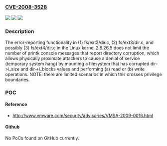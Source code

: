 ### [CVE-2008-3528](https://cve.mitre.org/cgi-bin/cvename.cgi?name=CVE-2008-3528)
![](https://img.shields.io/static/v1?label=Product&message=n%2Fa&color=blue)
![](https://img.shields.io/static/v1?label=Version&message=n%2Fa&color=blue)
![](https://img.shields.io/static/v1?label=Vulnerability&message=n%2Fa&color=brighgreen)

### Description

The error-reporting functionality in (1) fs/ext2/dir.c, (2) fs/ext3/dir.c, and possibly (3) fs/ext4/dir.c in the Linux kernel 2.6.26.5 does not limit the number of printk console messages that report directory corruption, which allows physically proximate attackers to cause a denial of service (temporary system hang) by mounting a filesystem that has corrupted dir->i_size and dir->i_blocks values and performing (a) read or (b) write operations.  NOTE: there are limited scenarios in which this crosses privilege boundaries.

### POC

#### Reference
- http://www.vmware.com/security/advisories/VMSA-2009-0016.html

#### Github
No PoCs found on GitHub currently.

